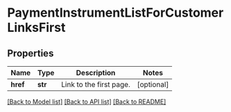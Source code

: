 # PaymentInstrumentListForCustomerLinksFirst

## Properties
Name | Type | Description | Notes
------------ | ------------- | ------------- | -------------
**href** | **str** | Link to the first page.  | [optional] 

[[Back to Model list]](../README.md#documentation-for-models) [[Back to API list]](../README.md#documentation-for-api-endpoints) [[Back to README]](../README.md)


